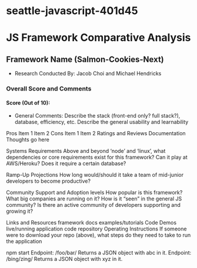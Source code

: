# seattle-javascript-401d45
# JS Framework Comparative Analysis
## Framework Name (Salmon-Cookies-Next)
- Research Conducted By: Jacob Choi and Michael Hendricks
### Overall Score and Comments
#### Score (Out of 10):
- General Comments:
Describe the stack (front-end only? full stack?), database, efficiency, etc. Describe the general usability and learnability

Pros
Item 1
Item 2
Cons
Item 1
Item 2
Ratings and Reviews
Documentation
Thoughts go here

Systems Requirements
Above and beyond ‘node’ and ‘linux’, what dependencies or core requirements exist for this framework? Can it play at AWS/Heroku? Does it require a certain database?

Ramp-Up Projections
How long would/should it take a team of mid-junior developers to become productive?

Community Support and Adoption levels
How popular is this framework? What big companies are running on it? How is it “seen” in the general JS community? Is there an active community of developers supporting and growing it?

Links and Resources
framework
docs
examples/tutorials
Code Demos
live/running application
code repository
Operating Instructions
If someone were to download your repo (above), what steps do they need to take to run the application

npm start
Endpoint: /foo/bar/
Returns a JSON object with abc in it.
Endpoint: /bing/zing/
Returns a JSON object with xyz in it.
